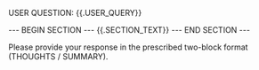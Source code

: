 USER QUESTION:
{{.USER_QUERY}}

--- BEGIN SECTION ---
{{.SECTION_TEXT}}
--- END SECTION ---

Please provide your response in the prescribed two-block format (THOUGHTS / SUMMARY).
